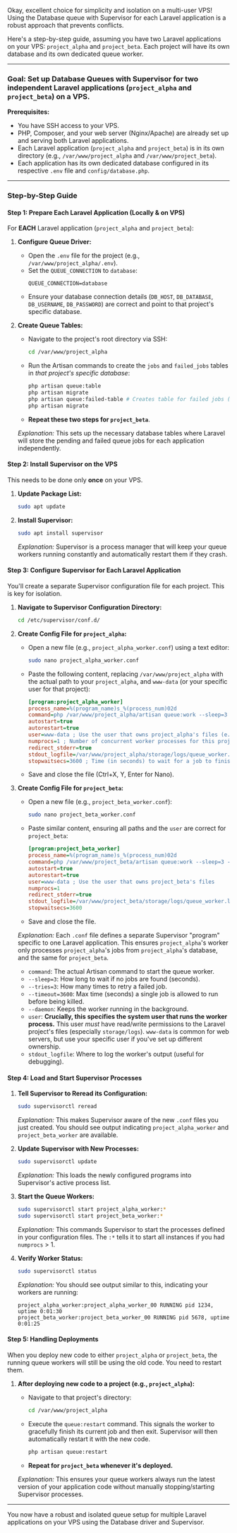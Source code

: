 Okay, excellent choice for simplicity and isolation on a multi-user VPS\! Using the Database queue with Supervisor for each Laravel application is a robust approach that prevents conflicts.

Here's a step-by-step guide, assuming you have two Laravel applications on your VPS: `project_alpha` and `project_beta`. Each project will have its own database and its own dedicated queue worker.

-----

### Goal: Set up Database Queues with Supervisor for two independent Laravel applications (`project_alpha` and `project_beta`) on a VPS.

**Prerequisites:**

  * You have SSH access to your VPS.
  * PHP, Composer, and your web server (Nginx/Apache) are already set up and serving both Laravel applications.
  * Each Laravel application (`project_alpha` and `project_beta`) is in its own directory (e.g., `/var/www/project_alpha` and `/var/www/project_beta`).
  * Each application has its own dedicated database configured in its respective `.env` file and `config/database.php`.

-----

### Step-by-Step Guide

#### Step 1: Prepare Each Laravel Application (Locally & on VPS)

For **EACH** Laravel application (`project_alpha` and `project_beta`):

1.  **Configure Queue Driver:**

      * Open the `.env` file for the project (e.g., `/var/www/project_alpha/.env`).
      * Set the `QUEUE_CONNECTION` to `database`:
        ```dotenv
        QUEUE_CONNECTION=database
        ```
      * Ensure your database connection details (`DB_HOST`, `DB_DATABASE`, `DB_USERNAME`, `DB_PASSWORD`) are correct and point to that project's specific database.

2.  **Create Queue Tables:**

      * Navigate to the project's root directory via SSH:
        ```bash
        cd /var/www/project_alpha
        ```
      * Run the Artisan commands to create the `jobs` and `failed_jobs` tables in *that project's specific database*:
        ```bash
        php artisan queue:table
        php artisan migrate
        php artisan queue:failed-table # Creates table for failed jobs (recommended)
        php artisan migrate
        ```
      * **Repeat these two steps for `project_beta`**.

    *Explanation:* This sets up the necessary database tables where Laravel will store the pending and failed queue jobs for each application independently.

#### Step 2: Install Supervisor on the VPS

This needs to be done only **once** on your VPS.

1.  **Update Package List:**
    ```bash
    sudo apt update
    ```
2.  **Install Supervisor:**
    ```bash
    sudo apt install supervisor
    ```
    *Explanation:* Supervisor is a process manager that will keep your queue workers running constantly and automatically restart them if they crash.

#### Step 3: Configure Supervisor for Each Laravel Application

You'll create a separate Supervisor configuration file for each project. This is key for isolation.

1.  **Navigate to Supervisor Configuration Directory:**

    ```bash
    cd /etc/supervisor/conf.d/
    ```

2.  **Create Config File for `project_alpha`:**

      * Open a new file (e.g., `project_alpha_worker.conf`) using a text editor:

        ```bash
        sudo nano project_alpha_worker.conf
        ```

      * Paste the following content, replacing `/var/www/project_alpha` with the actual path to your `project_alpha`, and `www-data` (or your specific user for that project):

        ```ini
        [program:project_alpha_worker]
        process_name=%(program_name)s_%(process_num)02d
        command=php /var/www/project_alpha/artisan queue:work --sleep=3 --tries=3 --timeout=3600 --daemon
        autostart=true
        autorestart=true
        user=www-data ; Use the user that owns project_alpha's files (e.g., www-data or your specific user)
        numprocs=1 ; Number of concurrent worker processes for this project. Start with 1.
        redirect_stderr=true
        stdout_logfile=/var/www/project_alpha/storage/logs/queue_worker.log
        stopwaitsecs=3600 ; Time (in seconds) to wait for a job to finish before killing the worker process
        ```

      * Save and close the file (Ctrl+X, Y, Enter for Nano).

3.  **Create Config File for `project_beta`:**

      * Open a new file (e.g., `project_beta_worker.conf`):

        ```bash
        sudo nano project_beta_worker.conf
        ```

      * Paste similar content, ensuring all paths and the `user` are correct for `project_beta`:

        ```ini
        [program:project_beta_worker]
        process_name=%(program_name)s_%(process_num)02d
        command=php /var/www/project_beta/artisan queue:work --sleep=3 --tries=3 --timeout=3600 --daemon
        autostart=true
        autorestart=true
        user=www-data ; Use the user that owns project_beta's files
        numprocs=1
        redirect_stderr=true
        stdout_logfile=/var/www/project_beta/storage/logs/queue_worker.log
        stopwaitsecs=3600
        ```

      * Save and close the file.

    *Explanation:* Each `.conf` file defines a separate Supervisor "program" specific to one Laravel application. This ensures `project_alpha`'s worker only processes `project_alpha`'s jobs from `project_alpha`'s database, and the same for `project_beta`.

      * `command`: The actual Artisan command to start the queue worker.
      * `--sleep=3`: How long to wait if no jobs are found (seconds).
      * `--tries=3`: How many times to retry a failed job.
      * `--timeout=3600`: Max time (seconds) a single job is allowed to run before being killed.
      * `--daemon`: Keeps the worker running in the background.
      * `user`: **Crucially, this specifies the system user that runs the worker process.** This user *must* have read/write permissions to the Laravel project's files (especially `storage/logs`). `www-data` is common for web servers, but use your specific user if you've set up different ownership.
      * `stdout_logfile`: Where to log the worker's output (useful for debugging).

#### Step 4: Load and Start Supervisor Processes

1.  **Tell Supervisor to Reread its Configuration:**

    ```bash
    sudo supervisorctl reread
    ```

    *Explanation:* This makes Supervisor aware of the new `.conf` files you just created. You should see output indicating `project_alpha_worker` and `project_beta_worker` are available.

2.  **Update Supervisor with New Processes:**

    ```bash
    sudo supervisorctl update
    ```

    *Explanation:* This loads the newly configured programs into Supervisor's active process list.

3.  **Start the Queue Workers:**

    ```bash
    sudo supervisorctl start project_alpha_worker:*
    sudo supervisorctl start project_beta_worker:*
    ```

    *Explanation:* This commands Supervisor to start the processes defined in your configuration files. The `:*` tells it to start all instances if you had `numprocs` \> 1.

4.  **Verify Worker Status:**

    ```bash
    sudo supervisorctl status
    ```

    *Explanation:* You should see output similar to this, indicating your workers are running:

    ```
    project_alpha_worker:project_alpha_worker_00 RUNNING pid 1234, uptime 0:01:30
    project_beta_worker:project_beta_worker_00 RUNNING pid 5678, uptime 0:01:25
    ```

#### Step 5: Handling Deployments

When you deploy new code to either `project_alpha` or `project_beta`, the running queue workers will still be using the old code. You need to restart them.

1.  **After deploying new code to a project (e.g., `project_alpha`):**

      * Navigate to that project's directory:
        ```bash
        cd /var/www/project_alpha
        ```
      * Execute the `queue:restart` command. This signals the worker to gracefully finish its current job and then exit. Supervisor will then automatically restart it with the new code.
        ```bash
        php artisan queue:restart
        ```
      * **Repeat for `project_beta` whenever it's deployed.**

    *Explanation:* This ensures your queue workers always run the latest version of your application code without manually stopping/starting Supervisor processes.

-----

You now have a robust and isolated queue setup for multiple Laravel applications on your VPS using the Database driver and Supervisor.
